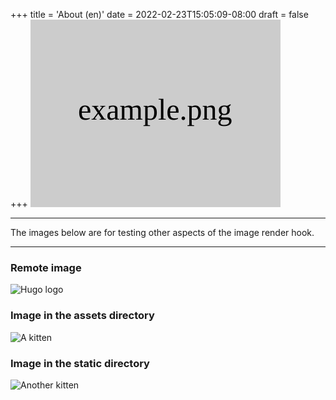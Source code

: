 +++
title = 'About (en)'
date = 2022-02-23T15:05:09-08:00
draft = false
+++
![Example image (en)](example.png "This is my example image (en)")

---

The images below are for testing other aspects of the image render hook.

---

### Remote image

![Hugo logo](https://gohugo.io/img/hugo-logo.png "Hugo Rocks!")

### Image in the assets directory

![A kitten](images/kitten.jpg "It's a kitten!")

### Image in the static directory

![Another kitten](images/another-kitten.jpg "It's another kitten!")
